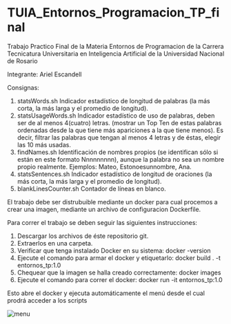 # TUIA_Entornos_Programacion_TP_final
Trabajo Practico Final de la Materia Entornos de Programacion de la Carrera Tecnicatura Universitaria en Inteligencia Artificial de la Universidad Nacional de Rosario

Integrante: Ariel Escandell

Consignas:
1. statsWords.sh
Indicador estadístico de longitud de palabras (la más corta, la más larga y el
promedio de longitud).
2. statsUsageWords.sh
Indicador estadístico de uso de palabras, deben ser de al menos 4(cuatro)
letras. (mostrar un Top Ten de estas palabras ordenadas desde la que tiene
más apariciones a la que tiene menos). Es decir, filtrar las palabras que
tengan al menos 4 letras y de éstas, elegir las 10 más usadas.
3. findNames.sh
Identificación de nombres propios (se identifican sólo si están en este formato
Nnnnnnnnn), aunque la palabra no sea un nombre propio realmente.
Ejemplos: Mateo, Estonoesunnombre, Ana.
4. statsSentences.sh
Indicador estadístico de longitud de oraciones (la más corta, la más larga y el
promedio de longitud).
5. blankLinesCounter.sh
Contador de líneas en blanco.

El trabajo debe ser distrubuible mediante un docker para cual procemos a crear
una imagen, mediante un archivo de configuracion Dockerfile.

Para correr el trabajo se deben seguir las siguientes instrucciones:
1. Descargar los archivos de éste repositorio git.
2. Extraerlos en una carpeta.
3. Verificar que tenga instalado Docker en su sistema: docker -version
4. Ejecute el comando para armar el docker y etiquetarlo: docker build . -t entornos_tp:1.0
5. Chequear que la imagen se halla creado correctamente: docker images
6. Ejecute el comando para correr el docker: docker run -it entornos_tp:1.0

Esto abre el docker y ejecuta automáticamente el menú desde el cual prodrá acceder a los scripts

![menu](https://user-images.githubusercontent.com/80921070/182046271-8cb844af-300f-44e1-b6b3-346523538572.JPG)
